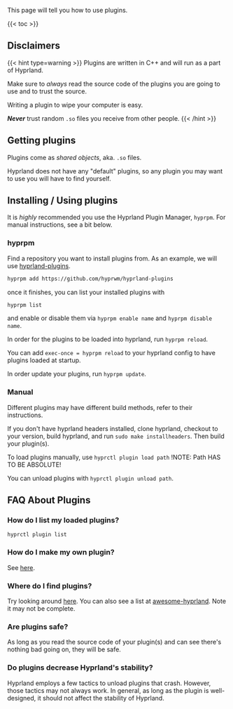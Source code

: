 This page will tell you how to use plugins.

{{< toc >}}

## Disclaimers

{{< hint type=warning >}}
Plugins are written in C++ and will run as a part of Hyprland.

Make sure to _always_ read the source code of the plugins you are going to use
and to trust the source.

Writing a plugin to wipe your computer is easy.

***Never*** trust random `.so` files you receive from other people.
{{< /hint >}}

## Getting plugins

Plugins come as _shared objects_, aka. `.so` files.

Hyprland does not have any "default" plugins, so any plugin you may want
to use you will have to find yourself.

## Installing / Using plugins

It is _highly_ recommended you use the Hyprland Plugin Manager, `hyprpm`. For manual instructions, see a bit below.

### hyprpm

Find a repository you want to install plugins from. As an example, we will use [hyprland-plugins](https://github.com/hyprwm/hyprland-plugins).

```sh
hyprpm add https://github.com/hyprwm/hyprland-plugins
```

once it finishes, you can list your installed plugins with
```sh
hyprpm list
```

and enable or disable them via `hyprpm enable name` and `hyprpm disable name`.

In order for the plugins to be loaded into hyprland, run `hyprpm reload`.

You can add `exec-once = hyprpm reload` to your hyprland config to have plugins loaded at startup.

In order update your plugins, run `hyprpm update`.

### Manual

Different plugins may have different build methods, refer to their instructions.

If you don't have hyprland headers installed, clone hyprland, checkout to your version,
build hyprland, and run `sudo make installheaders`. Then build your plugin(s).

To load plugins manually, use `hyprctl plugin load path` !NOTE: Path HAS TO BE ABSOLUTE!

You can unload plugins with `hyprctl plugin unload path`.

## FAQ About Plugins

### How do I list my loaded plugins?
`hyprctl plugin list`

### How do I make my own plugin?
See [here](../Development/Getting-Started).

### Where do I find plugins?
Try looking around [here](https://duckduckgo.com).
You can also see a list at [awesome-hyprland](https://github.com/hyprland-community/awesome-hyprland#plugins). Note it may not be complete.

### Are plugins safe?
As long as you read the source code of your plugin(s) and can see there's nothing bad going on,
they will be safe.

### Do plugins decrease Hyprland's stability?
Hyprland employs a few tactics to unload plugins that crash. However, those tactics may not
always work. In general, as long as the plugin is well-designed, it should not affect the
stability of Hyprland.
